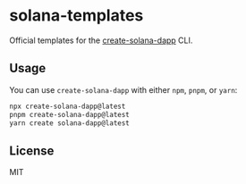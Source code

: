 # solana-templates

Official templates for the [create-solana-dapp](https://github.com/solana-developers/create-solana-dapp) CLI.

## Usage

You can use `create-solana-dapp` with either `npm`, `pnpm`, or `yarn`:

```bash
npx create-solana-dapp@latest
pnpm create-solana-dapp@latest
yarn create solana-dapp@latest
```

## License

MIT
